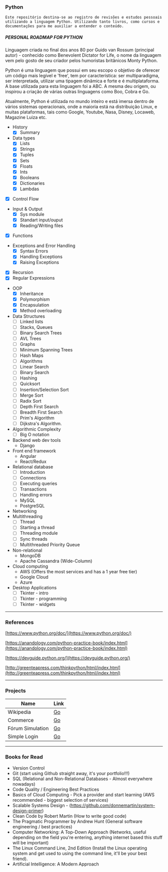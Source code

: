 ### Python

``Este repositório destina-se ao registro de revisões e estudos pessoais utilizando a linguagem Python. Utilizando tanto livros, como cursos e documentações para me auxiliar a entender o conteúdo.``

##### PERSONAL ROADMAP FOR PYTHON

Linguagem criada no final dos anos 80 por Guido van Rossum (principal autor) - conhecido como Benevolent Dictator for Life, o nome da linguagem vem pelo gosto de seu criador pelos humoristas britânicos Monty Python.

Python é uma linguagem que possui em seu escopo o objetivo de oferecer um código mais legível e 'free', tem por característica: ser multiparadigma, ser interpretada, utilizar uma tipagem dinâmica e forte e é multiplataforma. A base utilizada para esta linguagem foi a ABC. A mesma deu origem, ou inspirou a criação de várias outras linguagens como Boo, Cobra e Go.

Atualmente, Python é utilizada no mundo inteiro e está imersa dentro de vários sistemas operacionais, onde a maioria está na distribuição Linux, e muitas plataformas, tais como Google, Youtube, Nasa, Disney, Locaweb, Magazine Luiza etc.

- History
    - [x] Summary
- Data types
    - [x]  Lists
    - [x]  Strings
    - [x]  Tuples
    - [x]  Sets
    - [x]  Floats
    - [x]  Ints
    - [x]  Booleans
    - [x]  Dictionaries
    - [x]  Lambdas
- [x] Control Flow
- Input & Output
    - [x]  Sys module
    - [x]  Standart input/ouput
    - [x]  Reading/Writing files
- [x] Functions
- Exceptions and Error Handling
    - [x] Syntax Errors
    - [x] Handling Exceptions
    - [x] Raising Exceptions
- [x] Recursion
- [x] Regular Expressions
- OOP
    - [x]  Inheritance
    - [x]  Polymorphism
    - [x]  Encapsulation
    - [x]  Method overloading
- Data Structures
    - [ ]  Linked lists
    - [ ]  Stacks, Queues
    - [ ]  Binary Search Trees
    - [ ]  AVL Trees
    - [ ]  Graphs
    - [ ]  Minimum Spanning Trees
    - [ ]  Hash Maps
    - [ ]  Algorithms
    - [ ]  Linear Search
    - [ ]  Binary Search
    - [ ]  Hashing
    - [ ]  Quicksort
    - [ ]  Insertion/Selection Sort
    - [ ]  Merge Sort
    - [ ]  Radix Sort
    - [ ]  Depth First Search
    - [ ]  Breadth First Search
    - [ ]  Prim's Algorithm
    - [ ]  Dijkstra's Algorithm.
- Algorithmic Complexity
    - [ ]  Big O notation
- Backend web dev tools
    - Django
- Front end framework
    - Angular
    - React/Redux
- Relational database
    - [ ]  Introduction
    - [ ]  Connections
    - [ ]  Executing queries
    - [ ]  Transactions
    - [ ]  Handling errors
    - MySQL
    - PostgreSQL
- Networking
- Multithreading
    - [ ]  Thread
    - [ ]  Starting a thread
    - [ ]  Threading module
    - [ ]  Sync threads
    - [ ]  Multithreaded Priority Queue
- Non-relational
    - MongoDB
    - Apache Cassandra (Wide-Column)
- Cloud computing
    - AWS (Offers the most services and has a 1 year free tier)
    - Google Cloud
    - Azure
- Desktop Applications
    - [ ]  Tkinter - intro
    - [ ]  Tkinter - programming
    - [ ]  Tkinter - widgets

---

### References

[https://www.python.org/doc/](https://www.python.org/doc/)

[https://anandology.com/python-practice-book/index.html](https://anandology.com/python-practice-book/index.html)

[https://devguide.python.org/](https://devguide.python.org/)

[http://greenteapress.com/thinkpython/html/index.html](http://greenteapress.com/thinkpython/html/index.html)

---

### Projects 

|   Name     |    Link    |
|------------|------------|
|  Wikipedia                 |    [Go](https://github.com/SylarK/wiki_pj1)                                   |
|  Commerce                  |    [Go](https://github.com/SylarK/commerce_pj2)                               |
|  Fórum Simulation          |    [Go](https://github.com/SylarK/Django_/tree/master/_forumSimulation)       |
|  Simple Login              |    [Go](https://github.com/SylarK/Django_/tree/master/_loginsystem/login_auth)|


---

### Books for Read

- Version Control
- Git (start using Github straight away, it's your portfolio!!!)
- SQL (Relational and Non-Relational Databases - Almost everywhere nowadays)
- Code Quality / Engineering Best Practices
- Basics of Cloud Computing - Pick a provider and start learning (AWS recommended - biggest selection of services)
- Scalable Systems Design - (https://github.com/donnemartin/system-design-primer)
- Clean Code by Robert Martin (How to write good code)
- The Pragmatic Programmer by Andrew Hunt (General software engineering / best practices)
- Computer Networking: A Top-Down Approach (Networks, useful depending on the field you're entering, anything internet based this stuff will be important)
- The Linux Command Line, 2nd Edition (Install the Linux operating system and get used to using the command line, it'll be your best friend).
- Artificial Intelligence: A Modern Approach

